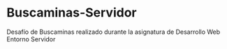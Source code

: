 # Buscaminas-Servidor
Desafío de Buscaminas realizado durante  la asignatura de Desarrollo Web Entorno Servidor
